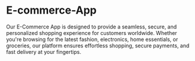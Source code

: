 # E-commerce-App
Our E-Commerce App is designed to provide a seamless, secure, and personalized shopping experience for customers worldwide. Whether you're browsing for the latest fashion, electronics, home essentials, or groceries, our platform ensures effortless shopping, secure payments, and fast delivery at your fingertips.
